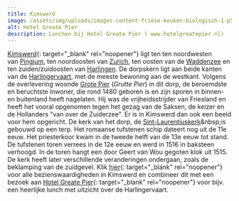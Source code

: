 ```yaml
---
title: Kimswerd
image: /assets/img/uploads/images-content-friese-keuken-biologisch-1-p5236291-2.jpg
alt: Hotel Greate Pier
description: Lunchen bij Hotel Greate Pier ( www.hotelgreatepier.nl)
---
```


[Kimswerd](https://nl.wikipedia.org/wiki/Kimswerd){: target="_blank" rel="noopener"} ligt ten ten noordwesten van&nbsp;[Pingjum](https://nl.wikipedia.org/wiki/Pingjum), ten noordoosten van&nbsp;[Zurich](https://nl.wikipedia.org/wiki/Zurich_&#40;Nederland&#41;), ten oosten van de&nbsp;[Waddenzee](https://nl.wikipedia.org/wiki/Waddenzee)&nbsp;en ten zuiden/zuidoosten van&nbsp;[Harlingen](https://nl.wikipedia.org/wiki/Harlingen_&#40;stad&#41;). De dorpskern ligt aan beide kanten van de&nbsp;[Harlingervaart](https://nl.wikipedia.org/wiki/Harlingervaart_&#40;Bolsward&#41;), met de meeste bewoning aan de westkant. Volgens de overlevering woonde&nbsp;[Grote Pier](https://nl.wikipedia.org/wiki/Pier_Gerlofs_Donia)&nbsp;(*Grutte Pier*) in dit dorp, de beroemdste en beruchtste inwoner, die rond 1480 geboren is en zijn sporen in binnen- en buitenland heeft nagelaten. Hij was de vrijheidsstrijder van Friesland en heeft het vooral opgenomen tegen het gezag van de Saksen, de keizer en de Hollanders "van over de Zuiderzee". Er is in Kimswerd dan ook een beeld voor hem opgericht. De kerk van het dorp, de&nbsp;[Sint-Laurentiuskerk](https://nl.wikipedia.org/wiki/Sint-Laurentiuskerk_&#40;Kimswerd&#41;)&nbsp;is gebouwd op een terp. Het romaanse tufstenen schip dateert nog uit de 11e eeuw. Het priesterkoor kwam in de tweede helft van de 13e eeuw tot stand. De tufstenen toren verrees in de 12e eeuw en werd in 1516 in baksteen verhoogd. In de toren hangt een door Geert van Wou gegoten klok uit 1515. De kerk heeft later verschillende veranderingen ondergaan, zoals de beklamping van de zuidgevel. Klik [hier](https://nl.wikipedia.org/wiki/Lijst_van_rijksmonumenten_in_Kimswerd){: target="_blank" rel="noopener"} voor alle bezienswaardigheden in Kimswerd en combineer dit met een bezoek aan [Hotel Greate Pier](https://www.hotelgreatepier.nl){: target="_blank" rel="noopener"}&nbsp;voor bijv. een heerlijke lunch met uitzicht over de Harlingervaart.
